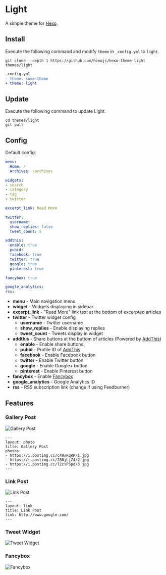 # Light

A simple theme for [Hexo].

## Install

Execute the following command and modify `theme` in `_config.yml` to `light`.

```
git clone --depth 1 https://github.com/hexojs/hexo-theme-light themes/light
```

``` diff
_config.yml
- theme: some-theme
+ theme: light
```

## Update

Execute the following command to update Light.

```
cd themes/light
git pull
```

## Config

Default config:

``` yaml
menu:
  Home: /
  Archives: /archives

widgets:
- search
- category
- tag
- twitter

excerpt_link: Read More

twitter:
  username:
  show_replies: false
  tweet_count: 5

addthis:
  enable: true
  pubid:
  facebook: true
  twitter: true
  google: true
  pinterest: true

fancybox: true

google_analytics:
rss:
```

- **menu** - Main navigation menu
- **widget** - Widgets displaying in sidebar
- **excerpt_link** - "Read More" link text at the bottom of excerpted articles
- **twitter** - Twitter widget config
  - **username** - Twitter username
  - **show_replies** - Enable displaying replies
  - **tweet_count** - Tweets display in widget
- **addthis** - Share buttons at the buttom of articles (Powered by [AddThis])
  - **enable** - Enable share buttons
  - **pubid** - Profile ID of [AddThis]
  - **facebook** - Enable Facebook button
  - **twitter** - Enable Twitter button
  - **google** - Enable Google+ button
  - **pinterest** - Enable Pinterest button
- **fancybox** - Enable [Fancybox]
- **google_analytics** - Google Analytics ID
- **rss** - RSS subscription link (change if using Feedburner)

## Features

### Gallery Post

![Gallery Post](https://raw.githubusercontent.com/hexojs/hexo-theme-light/site/source/screenshots/gallery-post.gif)

```
---
layout: photo
title: Gallery Post
photos:
- https://i.postimg.cc/c49xRqRP/1.jpg
- https://i.postimg.cc/288jLjZ4/2.jpg
- https://i.postimg.cc/T2cYP5pd/3.jpg
---
```

### Link Post

![Link Post](https://raw.githubusercontent.com/hexojs/hexo-theme-light/site/source/screenshots/link-post.gif)

```
---
layout: link
title: Link Post
link: http://www.google.com/
---
```

### Tweet Widget

![Tweet Widget](https://raw.githubusercontent.com/hexojs/hexo-theme-light/site/source/screenshots/tweet-widget.gif)

### Fancybox

![Fancybox](https://raw.githubusercontent.com/hexojs/hexo-theme-light/site/source/screenshots/fancybox.gif)

[Hexo]: http://zespia.tw/hexo/
[AddThis]: https://www.addthis.com
[Fancybox]: http://fancyapps.com/fancybox/
